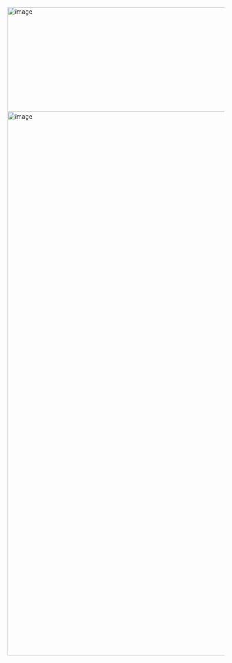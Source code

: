<img width="1124" height="243" alt="image" src="https://github.com/user-attachments/assets/9e1c3683-e7d1-49c7-a9a5-f6221c13ca9f" />
<img width="529" height="1261" alt="image" src="https://github.com/user-attachments/assets/f438e1ac-06cd-4927-890f-6a0e58b6c2a1" />
